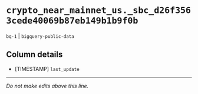 # `crypto_near_mainnet_us._sbc_d26f3563cede40069b87eb149b1b9f0b`
`bq-1` | `bigquery-public-data`

## Column details
* [TIMESTAMP] `last_update`

-------------------------------------------------------------------------------
*Do not make edits above this line.*
